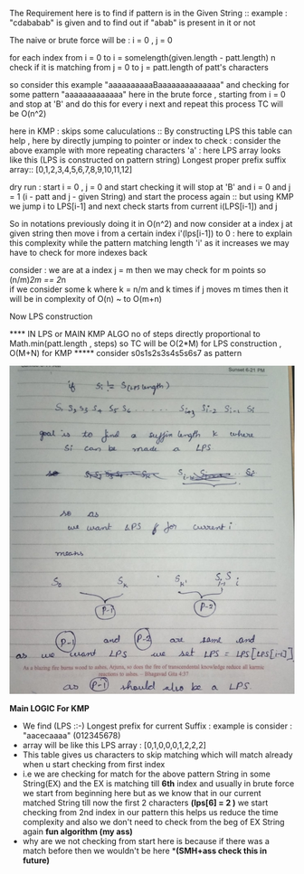 The Requirement here is to find if pattern is in the Given String :: 
example :  "cdababab"  is given and to find out if "abab" is present in it or not 

The naive or brute force will be :
i = 0 , j = 0

for each index from i = 0 to i = somelength(given.length - patt.length) n check if it is matching from j = 0 to j = patt.length of patt's characters

so consider this example  "aaaaaaaaaaBaaaaaaaaaaaaaa" and  checking for some pattern "aaaaaaaaaaaaa" 
here in the brute force , starting from i = 0 and stop at 'B' and do this for every i next and repeat this process TC will be O(n^2) 

here in KMP : skips some caluculations :: By constructing LPS this table can help , here by directly jumping to pointer or index to check
: consider the above example with more repeating characters 'a' : here LPS array looks like this (LPS is constructed on pattern string) Longest proper prefix suffix array::  [0,1,2,3,4,5,6,7,8,9,10,11,12]

dry run :  start i = 0 , j = 0 and start checking it will stop at 'B' and i = 0 and j = 1 (i - patt and j - given String) and start the process again :: but using KMP we jump i to LPS[i-1] 
and next check starts from current i(LPS[i-1]) and j  

So in notations previously  doing it in O(n^2) and now consider  at a index j at given string then  move i from a certain index i'(lps[i-1])  to 0 :
here to explain this complexity while the pattern matching length 'i' as it increases we may have to check for more indexes back 

consider : we are at a index j = m then we may check for m points so (n/m)*2m == 2*n   
if we consider some k where k = n/m and k times if j moves m times then it will be in complexity of O(n) ~ to O(m+n) 

Now LPS construction 

**** IN LPS or MAIN KMP ALGO no of steps directly proportional to Math.min(patt.length , steps)  so TC will be O(2*M) for LPS construction , O(M+N) for KMP ***** 
consider s0s1s2s3s4s5s6s7 as pattern 

![LPS explanation](image_1.png)



****Main LOGIC For KMP****
- We find (LPS ::-) Longest prefix for current Suffix : example is consider : "aacecaaaa" (012345678)
- array will be like this LPS array : [0,1,0,0,0,1,2,2,2]
- This table gives us characters to skip matching which will match already when u start checking from first index
- i.e we are checking for match for the above pattern String in some String(EX) and the EX is matching till **6th** index and usually in brute force we start from beginning here but as we know that in our current matched String till now the first 2 characters **(lps[6] = 2 )** we start checking from 2nd index in our pattern this helps us reduce the time complexity and also we don't need to check from the beg of EX String again  **fun algorithm (my ass)**  
- why are we not checking from start here is because if there was a match before then we wouldn't be here ***(SMH+ass check this in future)**








